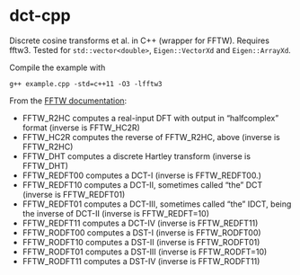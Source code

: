 # dct-cpp
Discrete cosine transforms et al. in C++ (wrapper for FFTW).  Requires fftw3.  Tested for `std::vector<double>`, `Eigen::VectorXd` and `Eigen::ArrayXd`.

Compile the example with
```
g++ example.cpp -std=c++11 -O3 -lfftw3
```

From the [FFTW documentation](http://www.fftw.org/fftw3_doc/Real_002dto_002dReal-Transform-Kinds.html):

* FFTW_R2HC computes a real-input DFT with output in “halfcomplex” format (inverse is FFTW_HC2R)
* FFTW_HC2R computes the reverse of FFTW_R2HC, above (inverse is FFTW_R2HC)
* FFTW_DHT computes a discrete Hartley transform (inverse is FFTW_DHT)
* FFTW_REDFT00 computes a DCT-I (inverse is FFTW_REDFT00.)
* FFTW_REDFT10 computes a DCT-II, sometimes called “the” DCT (inverse is FFTW_REDFT01)
* FFTW_REDFT01 computes a DCT-III, sometimes called “the” IDCT, being the inverse of DCT-II (inverse is FFTW_REDFT=10)
* FFTW_REDFT11 computes a DCT-IV (inverse is FFTW_REDFT11)
* FFTW_RODFT00 computes a DST-I (inverse is FFTW_RODFT00)
* FFTW_RODFT10 computes a DST-II (inverse is FFTW_RODFT01)
* FFTW_RODFT01 computes a DST-III (inverse is FFTW_RODFT=10)
* FFTW_RODFT11 computes a DST-IV (inverse is FFTW_RODFT11) 

